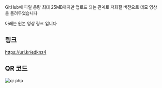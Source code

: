 GitHub에 파일 용량 최대 25MB까지만 업로드 되는 관계로 저화질 버전으로 데모 영상을 올려두었습니다

아래는 원본 영상 링크 입니다


링크
-- 
https://url.kr/edknz4

QR 코드
--
![qr php](https://github.com/user-attachments/assets/59091124-8dce-4def-a740-606a230682eb)
